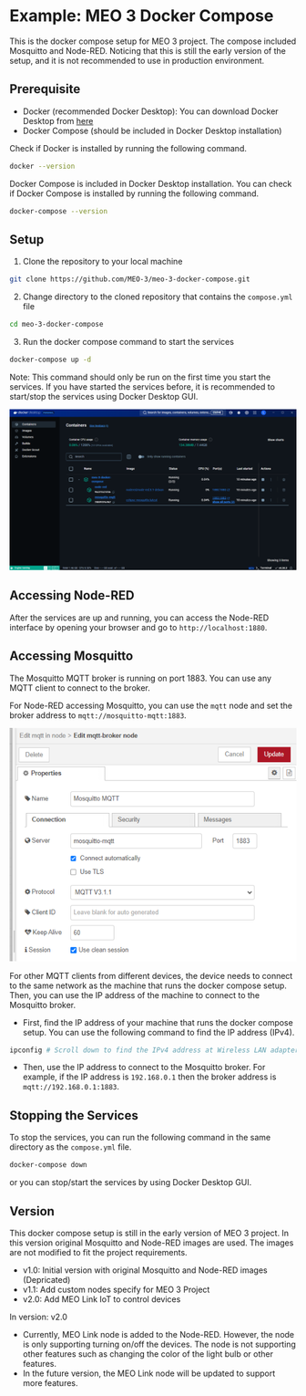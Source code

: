 # Example: MEO 3 Docker Compose

This is the docker compose setup for MEO 3 project. The compose included Mosquitto and Node-RED. Noticing that this is still the early version of the setup, and it is not recommended to use in production environment.

## Prerequisite

- Docker (recommended Docker Desktop): You can download Docker Desktop from [here](https://www.docker.com/products/docker-desktop)
- Docker Compose (should be included in Docker Desktop installation)

Check if Docker is installed by running the following command.

```bash
docker --version
```

Docker Compose is included in Docker Desktop installation. You can check if Docker Compose is installed by running the following command.

```bash
docker-compose --version
```

## Setup

1. Clone the repository to your local machine

```bash
git clone https://github.com/MEO-3/meo-3-docker-compose.git
```

2. Change directory to the cloned repository that contains the `compose.yml` file

```bash
cd meo-3-docker-compose
```

3. Run the docker compose command to start the services

```bash
docker-compose up -d
```
Note: This command should only be run on the first time you start the services. If you have started the services before, it is recommended to start/stop the services using Docker Desktop GUI.

![Docker Desktop GUI](./images/docker-desktop.png)

## Accessing Node-RED

After the services are up and running, you can access the Node-RED interface by opening your browser and go to `http://localhost:1880`.

## Accessing Mosquitto

The Mosquitto MQTT broker is running on port 1883. You can use any MQTT client to connect to the broker.

For Node-RED accessing Mosquitto, you can use the `mqtt` node and set the broker address to `mqtt://mosquitto-mqtt:1883`.

![MQTT Config in Node-RED](./images/mqtt-config.png)

For other MQTT clients from different devices, the device needs to connect to the same network as the machine that runs the docker compose setup. Then, you can use the IP address of the machine to connect to the Mosquitto broker.
- First, find the IP address of your machine that runs the docker compose setup. You can use the following command to find the IP address (IPv4).
```bash
ipconfig # Scroll down to find the IPv4 address at Wireless LAN adapter Wi-Fi
```
- Then, use the IP address to connect to the Mosquitto broker. For example, if the IP address is `192.168.0.1` then the broker address is `mqtt://192.168.0.1:1883`.

## Stopping the Services

To stop the services, you can run the following command in the same directory as the `compose.yml` file.

```bash
docker-compose down
```

or you can stop/start the services by using Docker Desktop GUI.

## Version

This docker compose setup is still in the early version of MEO 3 project. In this version original Mosquitto and Node-RED images are used. The images are not modified to fit the project requirements.

- v1.0: Initial version with original Mosquitto and Node-RED images (Depricated)
- v1.1: Add custom nodes specify for MEO 3 Project
- v2.0: Add MEO Link IoT to control devices

In version: v2.0
- Currently, MEO Link node is added to the Node-RED. However, the node is only supporting turning on/off the devices. The node is not supporting other features such as changing the color of the light bulb or other features.
- In the future version, the MEO Link node will be updated to support more features.